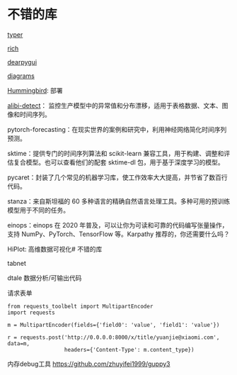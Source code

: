 # 不错的库
[typer](typer_demo.py)

[rich](rich_demo.py)

[dearpygui](https://github.com/hoffstadt/DearPyGui)

[diagrams](https://diagrams.mingrammer.com/docs/guides/cluster)

[Hummingbird](https://github.com/microsoft/hummingbird): 部署


[alibi-detect](https://github.com/SeldonIO/alibi-detect)：
监控生产模型中的异常值和分布漂移，适用于表格数据、文本、图像和时间序列。

pytorch-forecasting：在现实世界的案例和研究中，利用神经网络简化时间序列预测。

sktime：提供专门的时间序列算法和 scikit-learn 兼容工具，用于构建、调整和评估复合模型。也可以查看他们的配套 sktime-dl 包，用于基于深度学习的模型。

pycaret：封装了几个常见的机器学习库，使工作效率大大提高，并节省了数百行代码。

stanza：来自斯坦福的 60 多种语言的精确自然语言处理工具。多种可用的预训练模型用于不同的任务。

einops：einops 在 2020 年普及，可以让你为可读和可靠的代码编写张量操作，支持 NumPy、PyTorch、TensorFlow 等。Karpathy 推荐的，你还需要什么吗？

HiPlot: 高维数据可视化# 不错的库

tabnet

dtale 数据分析/可输出代码


请求表单
```
from requests_toolbelt import MultipartEncoder
import requests

m = MultipartEncoder(fields={'field0': 'value', 'field1': 'value'})

r = requests.post('http://0.0.0.0:8000/x/title/yuanjie@xiaomi.com', data=m,
                  headers={'Content-Type': m.content_type})

```


内存debug工具 https://github.com/zhuyifei1999/guppy3















